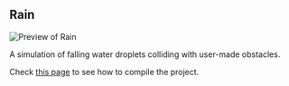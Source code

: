 ## Rain
![Preview of Rain](https://github.com/techiew/Misc-Projects/blob/master/Previews/preview_rain.gif)

A simulation of falling water droplets colliding with user-made obstacles.

Check [this page](https://github.com/techiew/Misc-Projects/tree/master/C%2B%2B#how-to-compile) to see how to compile the project.
